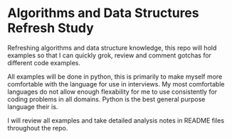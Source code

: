 # Algorithms and Data Structures Refresh Study

Refreshing algorithms and data structure knowledge, this repo will hold examples so that I can quickly grok, review and comment gotchas for different code examples.

All examples will be done in python, this is primarily to make myself more comfortable with the language for use in interviews. My most comfortable languages do not allow enough flexability for me to use consistently for coding problems in all domains. Python is the best general purpose language their is.

I will review all examples and take detailed analysis notes in README files throughout the repo.


